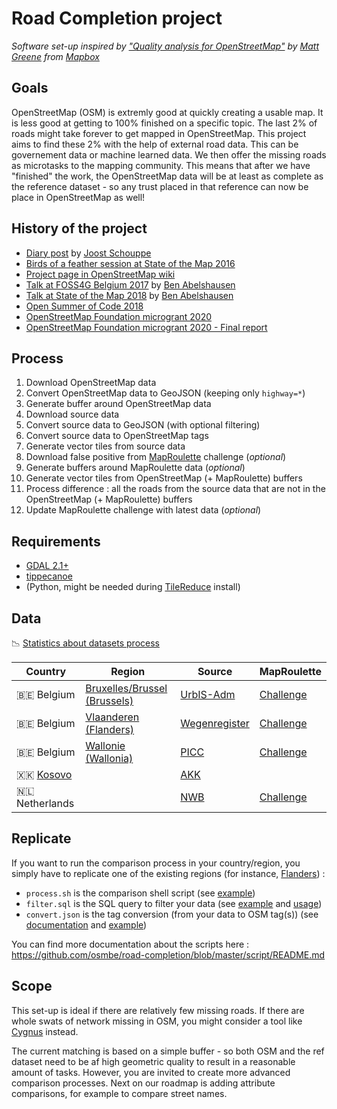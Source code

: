 # Road Completion project

*Software set-up inspired by ["Quality analysis for OpenStreetMap"](https://blog.mapbox.com/quality-analysis-for-openstreetmap-a9058eb79c9a) by [Matt Greene](https://github.com/MateoV) from [Mapbox](https://www.mapbox.com/)*

## Goals

OpenStreetMap (OSM) is extremly good at quickly creating a usable map. It is less good at getting to 100% finished on a specific topic. The last 2% of roads might take forever to get mapped in OpenStreetMap. This project aims to find these 2% with the help of external road data. This can be governement data or machine learned data. We then offer the missing roads as microtasks to the mapping community. This means that after we have "finished" the work, the OpenStreetMap data will be at least as complete as the reference dataset - so any trust placed in that reference can now be place in OpenStreetMap as well!

## History of the project

- [Diary post](https://www.openstreetmap.org/user/joost%20schouppe/diary/39250) by [Joost Schouppe](https://github.com/joostschouppe)
- [Birds of a feather session at State of the Map 2016](https://wiki.openstreetmap.org/wiki/State_Of_The_Map_2016/Informal_Sessions#Mapping_with_open_geodata)
- [Project page in OpenStreetMap wiki](https://wiki.openstreetmap.org/wiki/WikiProject_Belgium/Road_completion_project)
- [Talk at FOSS4G Belgium 2017](https://slides.com/benabelshausen-1/deck-1) by [Ben Abelshausen](https://github.com/xivk)
- [Talk at State of the Map 2018](https://2018.stateofthemap.org/2018/T097-Road_Completion_in_Belgium_-_Mapping___verifying__all__the_roads_/) by [Ben Abelshausen](https://github.com/xivk)
- [Open Summer of Code 2018](https://2018.summerofcode.be/roadcompletion.html)
- [OpenStreetMap Foundation microgrant 2020](https://wiki.openstreetmap.org/wiki/Microgrants/Microgrants_2020/Proposal/Road_Completion_project)
- [OpenStreetMap Foundation microgrant 2020 - Final report](https://wiki.openstreetmap.org/wiki/Microgrants/Microgrants_2020/Proposal/Road_Completion_project/Report)

## Process

1. Download OpenStreetMap data
1. Convert OpenStreetMap data to GeoJSON (keeping only `highway=*`)
1. Generate buffer around OpenStreetMap data
1. Download source data
1. Convert source data to GeoJSON (with optional filtering)
1. Convert source data to OpenStreetMap tags
1. Generate vector tiles from source data
1. Download false positive from [MapRoulette](https://maproulette.org/) challenge (*optional*)
1. Generate buffers around MapRoulette data (*optional*)
1. Generate vector tiles from OpenStreetMap (+ MapRoulette) buffers
1. Process difference : all the roads from the source data that are not in the OpenStreetMap (+ MapRoulette) buffers
1. Update MapRoulette challenge with latest data (*optional*)

## Requirements

- [GDAL 2.1+](https://gdal.org/)
- [tippecanoe](https://github.com/mapbox/tippecanoe)
- (Python, might be needed during [TileReduce](https://github.com/mapbox/tile-reduce) install)

## Data

📉 [Statistics about datasets process](https://osmbe.github.io/road-completion/)

| Country                   | Region                                   | Source                    | MapRoulette           |
|---------------------------|------------------------------------------|---------------------------|-----------------------|
| :belgium: Belgium         | [Bruxelles/Brussel (Brussels)][be-bru-1] | [UrbIS-Adm][be-bru-2]     | [Challenge][be-bru-3] |
| :belgium: Belgium         | [Vlaanderen (Flanders)][be-vla-1]        | [Wegenregister][be-vla-2] | [Challenge][be-vla-3] |
| :belgium: Belgium         | [Wallonie (Wallonia)][be-wal-1]          | [PICC][be-wal-2]          | [Challenge][be-wal-3] |
| :kosovo: [Kosovo][xk-1]   |                                          | [AKK][xk-2]               |                       |
| :netherlands: Netherlands |                                          | [NWB][nl-1]               | [Challenge][nl-2]

[be-bru-1]: https://github.com/osmbe/road-completion/tree/master/data/belgium/brussels
[be-bru-2]: https://bric.brussels/en/our-solutions/urbis-solutions/urbis-data/urbis-adm
[be-bru-3]: https://maproulette.org/browse/challenges/14675
[be-vla-1]: https://github.com/osmbe/road-completion/tree/master/data/belgium/flanders
[be-vla-2]: https://download.vlaanderen.be/Producten/Detail?id=6367&title=Wegenregister_17_09_2020
[be-vla-3]: https://maproulette.org/browse/challenges/14645
[be-wal-1]: https://github.com/osmbe/road-completion/tree/master/data/belgium/wallonia
[be-wal-2]: http://geoportail.wallonie.be/catalogue/b795de68-726c-4bdf-a62a-a42686aa5b6f.html
[be-wal-3]: https://maproulette.org/browse/challenges/14681
[xk-1]: https://github.com/osmbe/road-completion/tree/master/data/kosovo
[xk-2]: https://ak.rks-gov.net/en/
[nl-1]: https://nationaalwegenbestand.nl/
[nl-2]: https://maproulette.org/browse/challenges/17332

## Replicate

If you want to run the comparison process in your country/region, you simply have to replicate one of the existing regions (for instance, [Flanders](https://github.com/osmbe/road-completion/tree/master/data/belgium/flanders)) :

- `process.sh` is the comparison shell script (see [example](https://github.com/osmbe/road-completion/blob/master/data/belgium/flanders/process.sh))
- `filter.sql` is the SQL query to filter your data (see [example](https://github.com/osmbe/road-completion/blob/master/data/belgium/flanders/filter.sql) and [usage](https://github.com/osmbe/road-completion/blob/master/data/belgium/flanders/process.sh#L25-L31))
- `convert.json` is the tag conversion (from your data to OSM tag(s)) (see [documentation](https://github.com/osmbe/road-completion/blob/master/script/README.md#convert-source-field-to-openstreetmap-tag) and [example](https://github.com/osmbe/road-completion/blob/master/data/belgium/flanders/convert.json))

You can find more documentation about the scripts here : <https://github.com/osmbe/road-completion/blob/master/script/README.md>

## Scope

This set-up is ideal if there are relatively few missing roads. If there are whole swats of network missing in OSM, you might consider a tool like [Cygnus](https://www.openstreetmap.org/user/mvexel/diary/36746) instead.

The current matching is based on a simple buffer - so both OSM and the ref dataset need to be af high geometric quality to result in a reasonable amount of tasks. However, you are invited to create more advanced comparison processes. Next on our roadmap is adding attribute comparisons, for example to compare street names.
